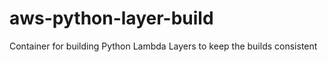 # aws-python-layer-build

Container for building Python Lambda Layers to keep the builds consistent 
